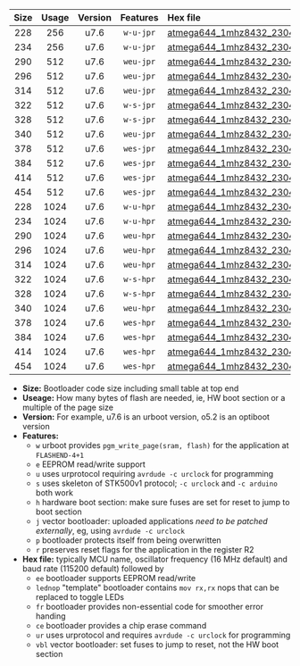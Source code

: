 |Size|Usage|Version|Features|Hex file|
|:-:|:-:|:-:|:-:|:--|
|228|256|u7.6|`w-u-jpr`|[atmega644_1mhz8432_230400bps_ur_vbl.hex](https://raw.githubusercontent.com/stefanrueger/urboot/main//atmega644_1mhz8432_230400bps_ur_vbl.hex)|
|234|256|u7.6|`w-u-jpr`|[atmega644_1mhz8432_230400bps_lednop_ur_vbl.hex](https://raw.githubusercontent.com/stefanrueger/urboot/main//atmega644_1mhz8432_230400bps_lednop_ur_vbl.hex)|
|290|512|u7.6|`weu-jpr`|[atmega644_1mhz8432_230400bps_ee_ur_vbl.hex](https://raw.githubusercontent.com/stefanrueger/urboot/main//atmega644_1mhz8432_230400bps_ee_ur_vbl.hex)|
|296|512|u7.6|`weu-jpr`|[atmega644_1mhz8432_230400bps_ee_lednop_ur_vbl.hex](https://raw.githubusercontent.com/stefanrueger/urboot/main//atmega644_1mhz8432_230400bps_ee_lednop_ur_vbl.hex)|
|314|512|u7.6|`weu-jpr`|[atmega644_1mhz8432_230400bps_ee_lednop_fr_ur_vbl.hex](https://raw.githubusercontent.com/stefanrueger/urboot/main//atmega644_1mhz8432_230400bps_ee_lednop_fr_ur_vbl.hex)|
|322|512|u7.6|`w-s-jpr`|[atmega644_1mhz8432_230400bps_vbl.hex](https://raw.githubusercontent.com/stefanrueger/urboot/main//atmega644_1mhz8432_230400bps_vbl.hex)|
|328|512|u7.6|`w-s-jpr`|[atmega644_1mhz8432_230400bps_lednop_vbl.hex](https://raw.githubusercontent.com/stefanrueger/urboot/main//atmega644_1mhz8432_230400bps_lednop_vbl.hex)|
|340|512|u7.6|`weu-jpr`|[atmega644_1mhz8432_230400bps_ee_lednop_fr_ce_ur_vbl.hex](https://raw.githubusercontent.com/stefanrueger/urboot/main//atmega644_1mhz8432_230400bps_ee_lednop_fr_ce_ur_vbl.hex)|
|378|512|u7.6|`wes-jpr`|[atmega644_1mhz8432_230400bps_ee_vbl.hex](https://raw.githubusercontent.com/stefanrueger/urboot/main//atmega644_1mhz8432_230400bps_ee_vbl.hex)|
|384|512|u7.6|`wes-jpr`|[atmega644_1mhz8432_230400bps_ee_lednop_vbl.hex](https://raw.githubusercontent.com/stefanrueger/urboot/main//atmega644_1mhz8432_230400bps_ee_lednop_vbl.hex)|
|414|512|u7.6|`wes-jpr`|[atmega644_1mhz8432_230400bps_ee_lednop_fr_vbl.hex](https://raw.githubusercontent.com/stefanrueger/urboot/main//atmega644_1mhz8432_230400bps_ee_lednop_fr_vbl.hex)|
|454|512|u7.6|`wes-jpr`|[atmega644_1mhz8432_230400bps_ee_lednop_fr_ce_vbl.hex](https://raw.githubusercontent.com/stefanrueger/urboot/main//atmega644_1mhz8432_230400bps_ee_lednop_fr_ce_vbl.hex)|
|228|1024|u7.6|`w-u-hpr`|[atmega644_1mhz8432_230400bps_ur.hex](https://raw.githubusercontent.com/stefanrueger/urboot/main//atmega644_1mhz8432_230400bps_ur.hex)|
|234|1024|u7.6|`w-u-hpr`|[atmega644_1mhz8432_230400bps_lednop_ur.hex](https://raw.githubusercontent.com/stefanrueger/urboot/main//atmega644_1mhz8432_230400bps_lednop_ur.hex)|
|290|1024|u7.6|`weu-hpr`|[atmega644_1mhz8432_230400bps_ee_ur.hex](https://raw.githubusercontent.com/stefanrueger/urboot/main//atmega644_1mhz8432_230400bps_ee_ur.hex)|
|296|1024|u7.6|`weu-hpr`|[atmega644_1mhz8432_230400bps_ee_lednop_ur.hex](https://raw.githubusercontent.com/stefanrueger/urboot/main//atmega644_1mhz8432_230400bps_ee_lednop_ur.hex)|
|314|1024|u7.6|`weu-hpr`|[atmega644_1mhz8432_230400bps_ee_lednop_fr_ur.hex](https://raw.githubusercontent.com/stefanrueger/urboot/main//atmega644_1mhz8432_230400bps_ee_lednop_fr_ur.hex)|
|322|1024|u7.6|`w-s-hpr`|[atmega644_1mhz8432_230400bps.hex](https://raw.githubusercontent.com/stefanrueger/urboot/main//atmega644_1mhz8432_230400bps.hex)|
|328|1024|u7.6|`w-s-hpr`|[atmega644_1mhz8432_230400bps_lednop.hex](https://raw.githubusercontent.com/stefanrueger/urboot/main//atmega644_1mhz8432_230400bps_lednop.hex)|
|340|1024|u7.6|`weu-hpr`|[atmega644_1mhz8432_230400bps_ee_lednop_fr_ce_ur.hex](https://raw.githubusercontent.com/stefanrueger/urboot/main//atmega644_1mhz8432_230400bps_ee_lednop_fr_ce_ur.hex)|
|378|1024|u7.6|`wes-hpr`|[atmega644_1mhz8432_230400bps_ee.hex](https://raw.githubusercontent.com/stefanrueger/urboot/main//atmega644_1mhz8432_230400bps_ee.hex)|
|384|1024|u7.6|`wes-hpr`|[atmega644_1mhz8432_230400bps_ee_lednop.hex](https://raw.githubusercontent.com/stefanrueger/urboot/main//atmega644_1mhz8432_230400bps_ee_lednop.hex)|
|414|1024|u7.6|`wes-hpr`|[atmega644_1mhz8432_230400bps_ee_lednop_fr.hex](https://raw.githubusercontent.com/stefanrueger/urboot/main//atmega644_1mhz8432_230400bps_ee_lednop_fr.hex)|
|454|1024|u7.6|`wes-hpr`|[atmega644_1mhz8432_230400bps_ee_lednop_fr_ce.hex](https://raw.githubusercontent.com/stefanrueger/urboot/main//atmega644_1mhz8432_230400bps_ee_lednop_fr_ce.hex)|

- **Size:** Bootloader code size including small table at top end
- **Useage:** How many bytes of flash are needed, ie, HW boot section or a multiple of the page size
- **Version:** For example, u7.6 is an urboot version, o5.2 is an optiboot version
- **Features:**
  + `w` urboot provides `pgm_write_page(sram, flash)` for the application at `FLASHEND-4+1`
  + `e` EEPROM read/write support
  + `u` uses urprotocol requiring `avrdude -c urclock` for programming
  + `s` uses skeleton of STK500v1 protocol; `-c urclock` and `-c arduino` both work
  + `h` hardware boot section: make sure fuses are set for reset to jump to boot section
  + `j` vector bootloader: uploaded applications *need to be patched externally*, eg, using `avrdude -c urclock`
  + `p` bootloader protects itself from being overwritten
  + `r` preserves reset flags for the application in the register R2
- **Hex file:** typically MCU name, oscillator frequency (16 MHz default) and baud rate (115200 default) followed by
  + `ee` bootloader supports EEPROM read/write
  + `lednop` "template" bootloader contains `mov rx,rx` nops that can be replaced to toggle LEDs
  + `fr` bootloader provides non-essential code for smoother error handing
  + `ce` bootloader provides a chip erase command
  + `ur` uses urprotocol and requires `avrdude -c urclock` for programming
  + `vbl` vector bootloader: set fuses to jump to reset, not the HW boot section
